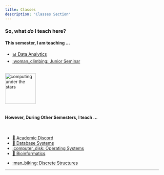 ```yaml
---
title: Classes
description: 'Classes Section'
---
```

### So, what _**do**_ I teach here?

#### This semester, I am teaching ...

 + [:bar_chart: Data Analytics](/classes/dataanalytics/dataanalytics/)
 + [:woman_climbing: Junior Seminar](/classes/juniorseminar/juniorseminar/)

<center>
&#x200B;
</center>

<img src="/images/main/starComputing1.jpg" alt="computing under the stars" width="100"/>

<!-- <img src="/images/main/starComputing1.jpg" alt="computing under the stars" width="100" height="400"/> -->

<!-- add a line drop -->
<center>
&#x200B;
</center>


#### However, During Other Semesters, I teach ...

<!-- add a line drop --> 
<center>
&#x200B;
</center>

 + [:compass: Academic Discord](/classes/academicdiscord/academicdiscord/)
 + [:thread: Database Systems](/classes/databasesystems/databasesystems/)
 + [:computer_disk: Operating Systems](/classes/operatingsystems/operatingsystems/)
 + [:dna: Bioinformatics](/classes/bioinformatics/bioinformatics/)
<!-- need to go to index on discretestructures since there are "blog files" to host there... -->
 + [:man_biking: Discrete Structures](/classes/discretestructures/)

---

<!-- ### Descriptions -->
